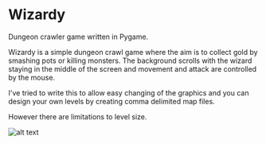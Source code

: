# Wizardy
Dungeon crawler game written in Pygame.

Wizardy is a simple dungeon crawl game where 
the aim is to collect gold by 
smashing pots or killing monsters.
The background scrolls with the wizard 
staying in the middle of the screen 
and movement and attack are controlled 
by the mouse. 

I've tried to write this to allow 
easy changing of the graphics and 
you can design your own levels 
by creating comma delimited map files.
 
However there are limitations to level 
size.

![alt text](https://img.itch.zone/aW1hZ2UvMTQ3ODk4Ny84NjI1NDExLnBuZw==/original/ybWuNi.png)



